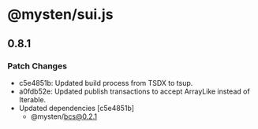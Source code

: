 # @mysten/sui.js

## 0.8.1

### Patch Changes

- c5e4851b: Updated build process from TSDX to tsup.
- a0fdb52e: Updated publish transactions to accept ArrayLike instead of Iterable.
- Updated dependencies [c5e4851b]
  - @mysten/bcs@0.2.1
